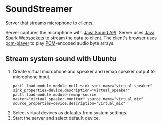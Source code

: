 # SoundStreamer

Server that streams microphone to clients.

Server captures the microphone with [Java Sound API](https://docs.oracle.com/javase/tutorial/sound/capturing.html). Server uses [Java Spark Websockets](https://sparktutorials.github.io/2015/11/08/spark-websocket-chat.html) to stream the data to client. The client's browser uses [pcm-player](https://github.com/pkjy/pcm-player) to play [PCM](https://en.wikipedia.org/wiki/Pulse-code_modulation)-encoded audio byte arrays.

## Stream system sound with Ubuntu

1. Create virtual microphone and speaker and remap speaker output to microphone input.
    ```
    pactl load-module module-null-sink sink_name="virtual_speaker" sink_properties=device.description="virtual_speaker"
    pactl load-module module-remap-source master="virtual_speaker.monitor" source_name="virtual_mic" source_properties=device.description="virtual_mic"
    ```
1. Select virtual devices as defaults from system settings.
1. Start the server and select default device.
